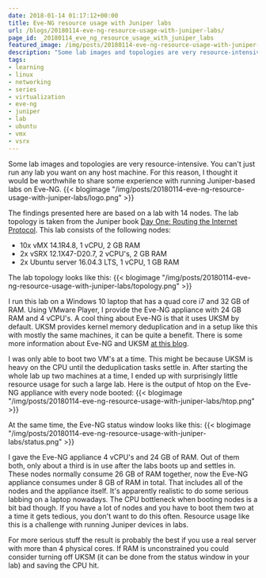 ```yaml
---
date: 2018-01-14 01:17:12+00:00
title: Eve-NG resource usage with Juniper labs
url: /blogs/20180114-eve-ng-resource-usage-with-juniper-labs/
page_id: _20180114_eve_ng_resource_usage_with_juniper_labs
featured_image: /img/posts/20180114-eve-ng-resource-usage-with-juniper-labs/logo.png
description: "Some lab images and topologies are very resource-intensive. You can't just run any lab you want on any host machine. For this reason, I thought it would be worthwhile to share some experience with running Juniper-based labs on Eve-NG."
tags:
- learning
- linux
- networking
- series
- virtualization
- eve-ng
- juniper
- lab
- ubuntu
- vmx
- vsrx
---
```


Some lab images and topologies are very resource-intensive. You can't just run any lab you want on any host machine. For this reason, I thought it would be worthwhile to share some experience with running Juniper-based labs on Eve-NG.
{{< blogimage "/img/posts/20180114-eve-ng-resource-usage-with-juniper-labs/logo.png" >}}
<!--more-->
The findings presented here are based on a lab with 14 nodes. The lab topology is taken from the Juniper book [Day One: Routing the Internet Protocol](https://forums.juniper.net/t5/Day-One-Books/Day-One-Routing-the-Internet-Protocol/ba-p/283507). This lab consists of the following nodes:

* 10x vMX 14.1R4.8, 1 vCPU, 2 GB RAM
* 2x vSRX 12.1X47-D20.7, 2 vCPU's, 2 GB RAM
* 2x Ubuntu server 16.04.3 LTS, 1 vCPU, 1 GB RAM

The lab topology looks like this:
{{< blogimage "/img/posts/20180114-eve-ng-resource-usage-with-juniper-labs/topology.png" >}}

I run this lab on a Windows 10 laptop that has a quad core i7 and 32 GB of RAM. Using VMware Player, I provide the Eve-NG appliance with 24 GB RAM and 4 vCPU's. A cool thing about Eve-NG is that it uses UKSM by default. UKSM provides kernel memory deduplication and in a setup like this with mostly the same machines, it can be quite a benefit. There is some more information about Eve-NG and UKSM [at this blog](https://interestingtraffic.nl/2017/01/05/eve-ng-preview-released/).

I was only able to boot two VM's at a time. This might be because UKSM is heavy on the CPU until the deduplication tasks settle in. After starting the whole lab up two machines at a time, I ended up with surprisingly little resource usage for such a large lab. Here is the output of htop on the Eve-NG appliance with every node booted:
{{< blogimage "/img/posts/20180114-eve-ng-resource-usage-with-juniper-labs/htop.png" >}}

At the same time, the Eve-NG status window looks like this:
{{< blogimage "/img/posts/20180114-eve-ng-resource-usage-with-juniper-labs/status.png" >}}

I gave the Eve-NG appliance 4 vCPU's and 24 GB of RAM. Out of them both, only about a third is in use after the labs boots up and settles in. These nodes normally consume 26 GB of RAM together, now the Eve-NG appliance consumes under 8 GB of RAM in total. That includes all of the nodes and the appliance itself. It's apparently realistic to do some serious labbing on a laptop nowadays. The CPU bottleneck when booting nodes is a bit bad though. If you have a lot of nodes and you have to boot them two at a time it gets tedious, you don't want to do this often. Resource usage like this is a challenge with running Juniper devices in labs.

For more serious stuff the result is probably the best if you use a real server with more than 4 physical cores. If RAM is unconstrained you could consider turning off UKSM (it can be done from the status window in your lab) and saving the CPU hit.
